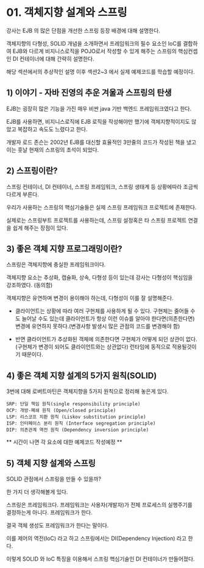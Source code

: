 # 01. 객체지향 설계와 스프링



강사는 EJB 의 많은 단점을 개선한 스프링 등장 배경에 대해 설명한다.

객체지향의 다형성, SOLID 개념을 소개하면서 프레임워크의 필수 요소인 IoC를 결합하여 
EJB와 다르게 비지니스로직을 POJO로서 작성할 수 있게 해주는 스프링의 핵심컨셉인 DI 컨테이너에 대해 간략히 설명한다.

해당 섹션에서의 추상적인 설명 이후 섹션2~3 에서 실제 예제코드를 학습할 예정이다.





## 1) 이야기 - 자바 진영의 추운 겨울과 스프링의 탄생

EJB는 굉장히 많은 기능을 가진 매우 비싼 java 기반 백엔드 프레임워크였다고 한다.

EJB를 사용하면, 비지니스로직에 EJB 로직을 작성해야만 했기에 객체지향적이지도 않았고 복잡하고 속도도 느렸다고 한다.

개발자 로드 존슨는 2002년 EJB를 대신할 효율적인 3만줄의 코드가 작성된 책을 냈고 이는 훗날 현재의 스프링의 초석이 되었다.





## 2) 스프링이란?

스프링 컨테이너, DI 컨테이너, 스프링 프레임워크, 스프링 생태계 등 상황에따라 조금씩 다르게 부른다.

우리가 사용하는 스프링의 핵심기술들은 실제 스프링 프레임워크 프로젝트에 존재한다.

실제로는 스프링부트 프로젝트를 사용하는데, 스프링 설정혹은 타 스프링 프로젝트 연결을 쉽게 해주는 장점이 있다.





## 3) 좋은 객체 지향 프로그래밍이란? 

스프링은 객체지향에 충실한 프레임워크이다.

객체지향 요소는 추상화, 캡슐화, 상속, 다형성 등이 있는데 강사는 다형성이 핵심임을 강조하였다. (동의함)

객체지향은 유연하며 변경이 용이해야 하는데, 다형성이 이를 잘 설명해준다.

- 클라이언트는 상황에 따라 여러 구현체를 사용하게 될 수 있다. 구현체는 줄어들 수도 늘어날 수도 있는데 클라이언트가 항상 이런 이슈를 알아야 한다면(의존한다면) 변경에 유연하지 못하다.(변경사항 발생시 많은 관점의 코드를 변경해야 함)

- 반면 클라이언트가 추상화된 객체에 의존한다면 구현체가 어떻게 되던 상관이 없다.(구현체가 변경이 되어도 클라이언트와는 상관없다) 런타임에 동적으로 적용될것이기 때문이다.





## 4) 좋은 객체 지향 설계의 5가지 원칙(SOLID)

3번에 대해 로버트마틴은 객체지향을 5가지 원칙으로 정리해 놓은게 있다.

~~~
SRP: 단일 책임 원칙(single responsibility principle)
OCP: 개방-폐쇄 원칙 (Open/closed principle)
LSP: 리스코프 치환 원칙 (Liskov substitution principle)
ISP: 인터페이스 분리 원칙 (Interface segregation principle)
DIP: 의존관계 역전 원칙 (Dependency inversion principle)
~~~



** 시간이 나면 각 요소에 대한 예제코드 작성예정 **



## 5) 객체 지향 설계와 스프링

SOLID 관점에서 스프링을 만들 수 있을까? 

한 가지 더 생각해볼게 있다.

스프링은 프레임워크다. 프레임워크는 사용자(개발자)가 전체 프로세스의 실행주기를 결정하는게 아니다. 프레임워크가 한다.

결국 객체 생성도 프레임워크가 한다는 말이다. 

이를 제어의 역전(IoC) 라고 하고 스프링에서는 DI(Dependency Injection) 라고 한다.

이렇게 SOLID 와 IoC 특징을 이용해서 스프링 핵심기술인 DI 컨테이너가 만들어졌다.

















